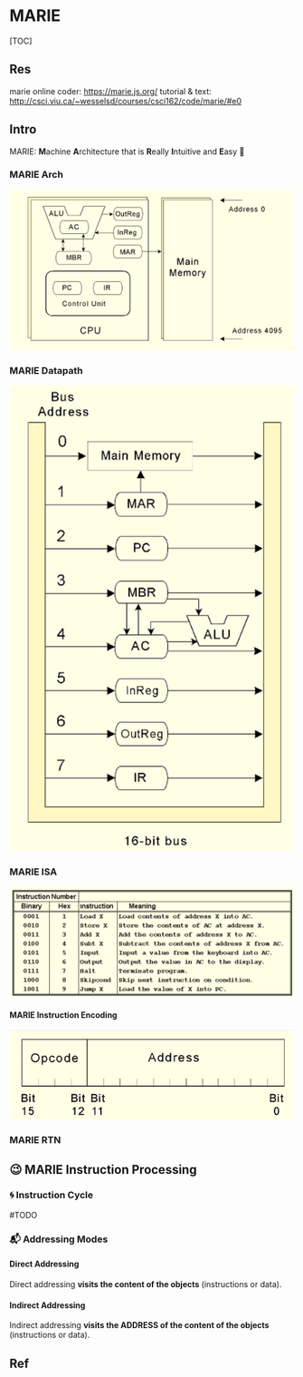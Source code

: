 # MARIE

[TOC]




## Res
marie online coder: https://marie.js.org/
tutorial & text: http://csci.viu.ca/~wesselsd/courses/csci162/code/marie/#e0


## Intro
MARIE:
**M**achine
**A**rchitecture that is 
**R**eally
**I**ntuitive and 
**E**asy
🥳


### MARIE Arch
![](../../../../../Assets/Pics/Screenshot%202023-03-21%20at%201.55.06%20PM.png)

### MARIE Datapath
![|400](../../../../../Assets/Pics/Screenshot%202023-03-21%20at%201.55.19%20PM.png)

### MARIE ISA
![](../../../../../Assets/Pics/Screenshot%202023-03-21%20at%201.56.06%20PM.png)

#### MARIE Instruction Encoding
![](../../../../../Assets/Pics/Screenshot%202023-03-21%20at%201.56.16%20PM.png)


### MARIE RTN



## 😉 MARIE Instruction Processing
### 🌀 Instruction Cycle
#TODO 


### 📬 Addressing Modes
#### Direct Addressing
Direct addressing **visits the content of the objects** (instructions or data).


#### Indirect Addressing
Indirect addressing **visits the ADDRESS of the content of the objects** (instructions or data).



## Ref




